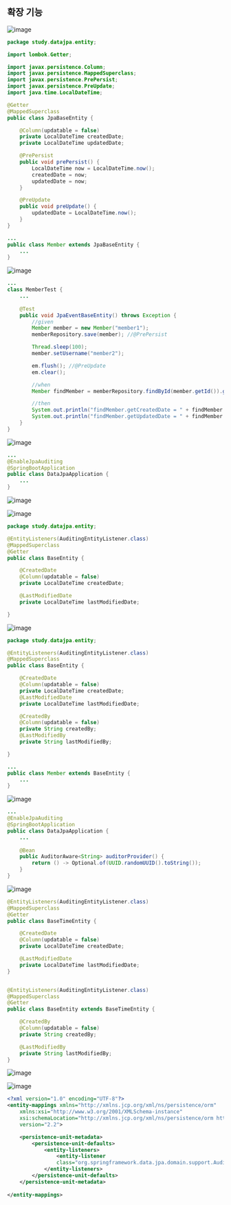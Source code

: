 ## **확장 기능**

![image](https://user-images.githubusercontent.com/79301439/188113393-28a7de6b-03bc-49ff-95c9-d6808598670d.png)

```java
package study.datajpa.entity;

import lombok.Getter;

import javax.persistence.Column;
import javax.persistence.MappedSuperclass;
import javax.persistence.PrePersist;
import javax.persistence.PreUpdate;
import java.time.LocalDateTime;

@Getter
@MappedSuperclass
public class JpaBaseEntity {

    @Column(updatable = false)
    private LocalDateTime createdDate;
    private LocalDateTime updatedDate;

    @PrePersist
    public void prePersist() {
        LocalDateTime now = LocalDateTime.now();
        createdDate = now;
        updatedDate = now;
    }

    @PreUpdate
    public void preUpdate() {
        updatedDate = LocalDateTime.now();
    }
}
```

```java
...
public class Member extends JpaBaseEntity {
    ...
}
```

![image](https://user-images.githubusercontent.com/79301439/188113772-bfa5f253-685d-4113-bce7-95d0ab133e5e.png)

```java
...
class MemberTest {
    ...
    
    @Test
    public void JpaEventBaseEntity() throws Exception {
        //given
        Member member = new Member("member1");
        memberRepository.save(member); //@PrePersist

        Thread.sleep(100);
        member.setUsername("member2");

        em.flush(); //@PreUpdate
        em.clear();

        //when
        Member findMember = memberRepository.findById(member.getId()).get();

        //then
        System.out.println("findMember.getCreatedDate = " + findMember.getCreatedDate());
        System.out.println("findMember.getUpdatedDate = " + findMember.getLastModifiedDate());
    }
}
```

![image](https://user-images.githubusercontent.com/79301439/188114153-0c9b0a75-b42d-4f07-9384-82c315e6bbaa.png)

```java
...
@EnableJpaAuditing
@SpringBootApplication
public class DataJpaApplication {
    ...
}
```

![image](https://user-images.githubusercontent.com/79301439/188114474-2e03d9ea-4740-4886-b544-dab28375603e.png)

![image](https://user-images.githubusercontent.com/79301439/188114549-d9ba09d9-170c-4b7e-b972-006cd4b0df10.png)

```java
package study.datajpa.entity;

@EntityListeners(AuditingEntityListener.class)
@MappedSuperclass
@Getter
public class BaseEntity {

    @CreatedDate
    @Column(updatable = false)
    private LocalDateTime createdDate;

    @LastModifiedDate
    private LocalDateTime lastModifiedDate;

}
```

![image](https://user-images.githubusercontent.com/79301439/188114775-fc8dccab-2703-4a2c-a692-7e88b2edcda4.png)

```java
package study.datajpa.entity;

@EntityListeners(AuditingEntityListener.class)
@MappedSuperclass
public class BaseEntity {

    @CreatedDate
    @Column(updatable = false)
    private LocalDateTime createdDate;
    @LastModifiedDate
    private LocalDateTime lastModifiedDate;

    @CreatedBy
    @Column(updatable = false)
    private String createdBy;
    @LastModifiedBy
    private String lastModifiedBy;

}
```

```java
...
public class Member extends BaseEntity {
    ...
}
```

![image](https://user-images.githubusercontent.com/79301439/188115115-dcf90473-8097-4c86-9e8d-570a17c8f3b6.png)

```java
...
@EnableJpaAuditing
@SpringBootApplication
public class DataJpaApplication {
    ...
    
    @Bean
	public AuditorAware<String> auditorProvider() {
		return () -> Optional.of(UUID.randomUUID().toString());
	}
}
```

![image](https://user-images.githubusercontent.com/79301439/188115459-e1bfa17d-d4dc-48a1-99f7-d2cace885b3d.png)

```java
@EntityListeners(AuditingEntityListener.class)
@MappedSuperclass
@Getter
public class BaseTimeEntity {

    @CreatedDate
    @Column(updatable = false)
    private LocalDateTime createdDate;

    @LastModifiedDate
    private LocalDateTime lastModifiedDate;
}


@EntityListeners(AuditingEntityListener.class)
@MappedSuperclass
@Getter
public class BaseEntity extends BaseTimeEntity {

    @CreatedBy
    @Column(updatable = false)
    private String createdBy;

    @LastModifiedBy
    private String lastModifiedBy;
}
```

![image](https://user-images.githubusercontent.com/79301439/188115867-d25bb81c-7171-4daf-9a0a-aa3fa5375661.png)

![image](https://user-images.githubusercontent.com/79301439/188116024-8bb1b45a-2c90-492a-99f9-2f0e3a873ee6.png)

```xml
<?xml version="1.0" encoding="UTF-8"?>
<entity-mappings xmlns="http://xmlns.jcp.org/xml/ns/persistence/orm"
    xmlns:xsi="http://www.w3.org/2001/XMLSchema-instance"
    xsi:schemaLocation="http://xmlns.jcp.org/xml/ns/persistence/orm http://xmlns.jcp.org/xml/ns/persistence/orm_2_2.xsd"
    version="2.2">

    <persistence-unit-metadata>
        <persistence-unit-defaults>
            <entity-listeners>
                <entity-listener
                class="org.springframework.data.jpa.domain.support.AuditingEntityListener"/>
            </entity-listeners>
        </persistence-unit-defaults>
    </persistence-unit-metadata>
    
</entity-mappings>
```
